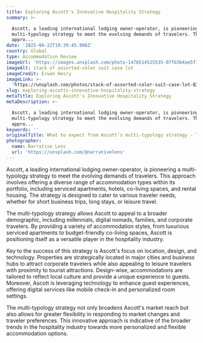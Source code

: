 ```yaml
---
title: Exploring Ascott's Innovative Hospitality Strategy
summary: >-

  Ascott, a leading international lodging owner-operator, is pioneering a
  multi-typology strategy to meet the evolving demands of travelers. This
  appro...
date: '2025-04-22T19:39:45.906Z'
country: Global
type: Accommodation Review
imageUrl: 'https://images.unsplash.com/photo-1476514525535-07fb3b4ae5f1'
imageAlt: stack of assorted-color suit case lot
imageCredit: Erwan Hesry
imageLink: >-
  'https://unsplash.com/photos/stack-of-assorted-color-suit-case-lot-Q34YB7yjAxA'
slug: exploring-ascotts-innovative-hospitality-strategy
metaTitle: Exploring Ascott's Innovative Hospitality Strategy
metaDescription: >-

  Ascott, a leading international lodging owner-operator, is pioneering a
  multi-typology strategy to meet the evolving demands of travelers. This
  appro...
keywords: ''
originalTitle: What to expect from Ascott’s multi-typology strategy - Travel Weekly Asia
photographer:
  name: Narrative Lens
  url: 'https://unsplash.com/@narrativelens'
---
```






Ascott, a leading international lodging owner-operator, is pioneering a multi-typology strategy to meet the evolving demands of travelers. This approach involves offering a diverse range of accommodation types within its portfolio, including serviced apartments, hotels, co-living spaces, and rental housing. The strategy is designed to cater to various traveler needs, whether for short business trips, long stays, or leisure travel.

The multi-typology strategy allows Ascott to appeal to a broader demographic, including millennials, digital nomads, families, and corporate travelers. By providing a variety of accommodation styles, from luxurious serviced apartments to budget-friendly co-living spaces, Ascott is positioning itself as a versatile player in the hospitality industry.

Key to the success of this strategy is Ascott's focus on location, design, and technology. Properties are strategically located in major cities and business hubs to attract corporate travelers while also appealing to leisure travelers with proximity to tourist attractions. Design-wise, accommodations are tailored to reflect local culture and provide a unique experience to guests. Moreover, Ascott is leveraging technology to enhance guest experiences, offering digital services like mobile check-in and personalized room settings.

The multi-typology strategy not only broadens Ascott's market reach but also allows for greater flexibility in responding to market changes and traveler preferences. This innovative approach is indicative of the broader trends in the hospitality industry towards more personalized and flexible accommodation options.
